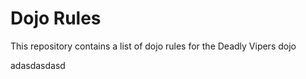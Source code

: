 Dojo Rules
==========

This repository contains a list of dojo rules for the Deadly Vipers dojo

adasdasdasd
